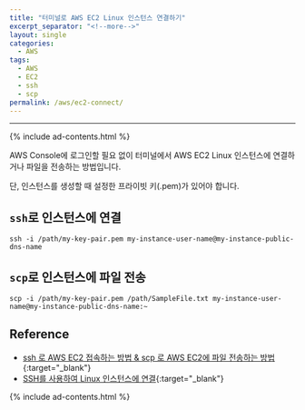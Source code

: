 ```yaml
---
title: "터미널로 AWS EC2 Linux 인스턴스 연결하기"
excerpt_separator: "<!--more-->"
layout: single
categories:
  - AWS
tags:
  - AWS
  - EC2
  - ssh
  - scp
permalink: /aws/ec2-connect/
---
```

---

{% include ad-contents.html %}

AWS Console에 로그인할 필요 없이 터미널에서 AWS EC2 Linux 인스턴스에 연결하거나 파일을 전송하는 방법입니다.

단, 인스턴스를 생성할 때 설정한 프라이빗 키(.pem)가 있어야 합니다.

<!--more-->

## `ssh`로 인스턴스에 연결 

```
ssh -i /path/my-key-pair.pem my-instance-user-name@my-instance-public-dns-name
```

## `scp`로 인스턴스에 파일 전송

```
scp -i /path/my-key-pair.pem /path/SampleFile.txt my-instance-user-name@my-instance-public-dns-name:~
```

## Reference
* [ssh 로 AWS EC2 접속하는 방법 & scp 로 AWS EC2에 파일 전송하는 방법](https://icarus8050.tistory.com/14){:target="_blank"}
* [SSH를 사용하여 Linux 인스턴스에 연결](https://docs.aws.amazon.com/ko_kr/AWSEC2/latest/UserGuide/AccessingInstancesLinux.html){:target="_blank"}

{% include ad-contents.html %}